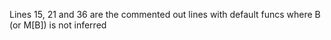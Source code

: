 Lines 15, 21 and 36 are the commented out lines with default funcs where B (or M[B]) is not inferred